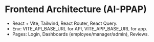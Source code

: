 # Frontend Architecture (AI-PPAP)
- React + Vite, Tailwind, React Router, React Query.
- Env: VITE_API_BASE_URL for API, VITE_APP_BASE_URL for app.
- Pages: Login, Dashboards (employee/manager/admin), Reviews.
